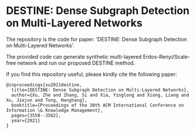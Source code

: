 # DESTINE: Dense Subgraph Detection on Multi-Layered Networks

The repository is the code for paper: 'DESTINE: Dense Subgraph Detection on Multi-Layered Networks'.

The provided code can generate synthetic multi-layered Erdos-Renyi/Scale-free network and run our proposed DESTINE method.

If you find this repository useful, please kindly cite the following paper:

```
@inproceedings{xu2021destine,
  title={DESTINE: Dense Subgraph Detection on Multi-Layered Networks},
  author={Xu, Zhe and Zhang, Si and Xia, Yinglong and Xiong, Liang and Xu, Jiejun and Tong, Hanghang},
  booktitle={Proceedings of the 30th ACM International Conference on Information \& Knowledge Management},
  pages={3558--3562},
  year={2021}
}
```
